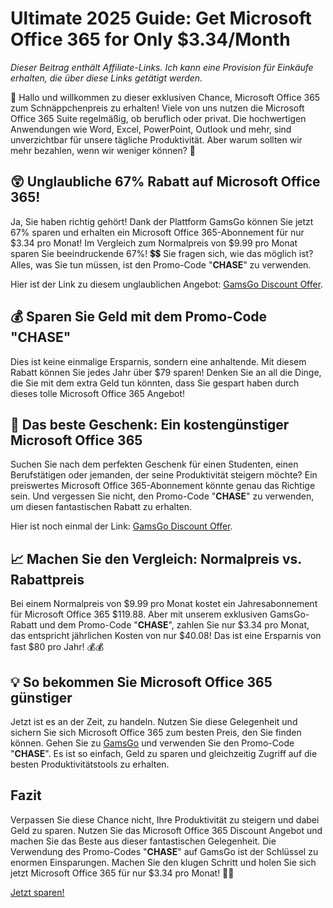 # Ultimate 2025 Guide: Get Microsoft Office 365 for Only $3.34/Month
*Dieser Beitrag enthält Affiliate-Links. Ich kann eine Provision für Einkäufe erhalten, die über diese Links getätigt werden.*

👋 Hallo und willkommen zu dieser exklusiven Chance, Microsoft Office 365 zum Schnäppchenpreis zu erhalten! Viele von uns nutzen die Microsoft Office 365 Suite regelmäßig, ob beruflich oder privat. Die hochwertigen Anwendungen wie Word, Excel, PowerPoint, Outlook und mehr, sind unverzichtbar für unsere tägliche Produktivität. Aber warum sollten wir mehr bezahlen, wenn wir weniger können? 🤔

## 😲 Unglaubliche 67% Rabatt auf Microsoft Office 365!

Ja, Sie haben richtig gehört! Dank der Plattform GamsGo können Sie jetzt 67% sparen und erhalten ein Microsoft Office 365-Abonnement für nur $3.34 pro Monat! Im Vergleich zum Normalpreis von $9.99 pro Monat sparen Sie beeindruckende 67%! 💲💲 Sie fragen sich, wie das möglich ist? Alles, was Sie tun müssen, ist den Promo-Code "**CHASE**" zu verwenden.

Hier ist der Link zu diesem unglaublichen Angebot: [GamsGo Discount Offer](https://www.gamsgo.com/partner/ykeX7B). 

## 💰 Sparen Sie Geld mit dem Promo-Code "CHASE"

Dies ist keine einmalige Ersparnis, sondern eine anhaltende. Mit diesem Rabatt können Sie jedes Jahr über $79 sparen! Denken Sie an all die Dinge, die Sie mit dem extra Geld tun könnten, dass Sie gespart haben durch dieses tolle Microsoft Office 365 Angebot!

## 🎁 Das beste Geschenk: Ein kostengünstiger Microsoft Office 365

Suchen Sie nach dem perfekten Geschenk für einen Studenten, einen Berufstätigen oder jemanden, der seine Produktivität steigern möchte? Ein preiswertes Microsoft Office 365-Abonnement könnte genau das Richtige sein. Und vergessen Sie nicht, den Promo-Code "**CHASE**" zu verwenden, um diesen fantastischen Rabatt zu erhalten. 

Hier ist noch einmal der Link: [GamsGo Discount Offer](https://www.gamsgo.com/partner/ykeX7B).

## 📈 Machen Sie den Vergleich: Normalpreis vs. Rabattpreis

Bei einem Normalpreis von $9.99 pro Monat kostet ein Jahresabonnement für Microsoft Office 365 $119.88. Aber mit unserem exklusiven GamsGo-Rabatt und dem Promo-Code "**CHASE**", zahlen Sie nur $3.34 pro Monat, das entspricht jährlichen Kosten von nur $40.08! Das ist eine Ersparnis von fast $80 pro Jahr! 💰💰

## 💡 So bekommen Sie Microsoft Office 365 günstiger

Jetzt ist es an der Zeit, zu handeln. Nutzen Sie diese Gelegenheit und sichern Sie sich Microsoft Office 365 zum besten Preis, den Sie finden können. Gehen Sie zu [GamsGo](https://www.gamsgo.com/partner/ykeX7B) und verwenden Sie den Promo-Code "**CHASE**". Es ist so einfach, Geld zu sparen und gleichzeitig Zugriff auf die besten Produktivitätstools zu erhalten.

## Fazit

Verpassen Sie diese Chance nicht, Ihre Produktivität zu steigern und dabei Geld zu sparen. Nutzen Sie das Microsoft Office 365 Discount Angebot und machen Sie das Beste aus dieser fantastischen Gelegenheit. Die Verwendung des Promo-Codes "**CHASE**" auf GamsGo ist der Schlüssel zu enormen Einsparungen. Machen Sie den klugen Schritt und holen Sie sich jetzt Microsoft Office 365 für nur $3.34 pro Monat! 🎉🎉

[Jetzt sparen!](https://www.gamsgo.com/partner/ykeX7B)
